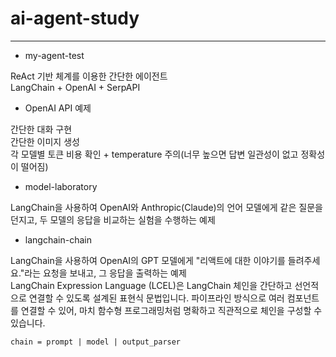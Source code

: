 # ai-agent-study

---

- my-agent-test

ReAct 기반 체계를 이용한 간단한 에이전트   
LangChain + OpenAI + SerpAPI

- OpenAI API 예제

간단한 대화 구현   
간단한 이미지 생성   
각 모델별 토큰 비용 확인 + temperature 주의(너무 높으면 답변 일관성이 없고 정확성이 떨어짐)

- model-laboratory

LangChain을 사용하여 OpenAI와 Anthropic(Claude)의 언어 모델에게 같은 질문을 던지고, 두 모델의 응답을 비교하는 실험을 수행하는 예제

- langchain-chain

LangChain을 사용하여 OpenAI의 GPT 모델에게 "리액트에 대한 이야기를 들려주세요."라는 요청을 보내고, 그 응답을 출력하는 예제   
LangChain Expression Language (LCEL)은 LangChain 체인을 간단하고 선언적으로 연결할 수 있도록 설계된 표현식 문법입니다.
파이프라인 방식으로 여러 컴포넌트를 연결할 수 있어, 마치 함수형 프로그래밍처럼 명확하고 직관적으로 체인을 구성할 수 있습니다.   
```
chain = prompt | model | output_parser
```